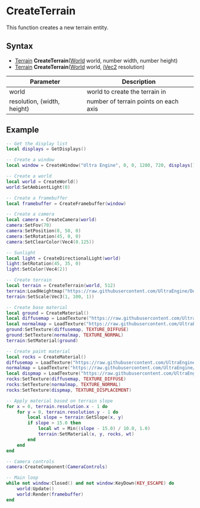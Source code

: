 # CreateTerrain

This function creates a new terrain entity.

## Syntax

- [Terrain](Terrain.md) **CreateTerrain**([World](World.md) world, number width, number height)
- [Terrain](Terrain.md) **CreateTerrain**([World](World.md) world, [iVec2](iVec2.md) resolution)

| Parameter | Description |
|---|---|
| world | world to create the terrain in |
| resolution, (width, height) | number of terrain points on each axis |

## Example

```lua
-- Get the display list
local displays = GetDisplays()

-- Create a window
local window = CreateWindow("Ultra Engine", 0, 0, 1280, 720, displays[1], WINDOW_CENTER + WINDOW_TITLEBAR)

-- Create a world
local world = CreateWorld()
world:SetAmbientLight(0)

-- Create a framebuffer
local framebuffer = CreateFramebuffer(window)

-- Create a camera
local camera = CreateCamera(world)
camera:SetFov(70)
camera:SetPosition(0, 50, 0)
camera:SetRotation(45, 0, 0)
camera:SetClearColor(Vec4(0.125))

-- Sunlight
local light = CreateDirectionalLight(world)
light:SetRotation(45, 35, 0)
light:SetColor(Vec4(2))

-- Create terrain
local terrain = CreateTerrain(world, 512)
terrain:LoadHeightmap("https://raw.githubusercontent.com/UltraEngine/Documentation/master/Assets/Terrain/512.r16")
terrain:SetScale(Vec3(1, 100, 1))

-- Create base material
local ground = CreateMaterial()
local diffusemap = LoadTexture("https://raw.githubusercontent.com/UltraEngine/Documentation/master/Assets/Materials/Ground/river_small_rocks_diff_4k.dds")
local normalmap = LoadTexture("https://raw.githubusercontent.com/UltraEngine/Documentation/master/Assets/Materials/Ground/river_small_rocks_nor_gl_4k.dds")
ground:SetTexture(diffusemap, TEXTURE_DIFFUSE)
ground:SetTexture(normalmap, TEXTURE_NORMAL)
terrain:SetMaterial(ground)

-- Create paint material
local rocks = CreateMaterial()
diffusemap = LoadTexture("https://raw.githubusercontent.com/UltraEngine/Documentation/master/Assets/Materials/Ground/Rocks_Dirt_Ground_2k.dds")
normalmap = LoadTexture("https://raw.githubusercontent.com/UltraEngine/Documentation/master/Assets/Materials/Ground/Rocks_Dirt_Ground_2k_dot3.dds")
local dispmap = LoadTexture("https://raw.githubusercontent.com/UltraEngine/Documentation/master/Assets/Materials/Ground/Rocks_Dirt_Ground_2k_disp.dds")
rocks:SetTexture(diffusemap, TEXTURE_DIFFUSE)
rocks:SetTexture(normalmap, TEXTURE_NORMAL)
rocks:SetTexture(dispmap, TEXTURE_DISPLACEMENT)

-- Apply material based on terrain slope
for x = 0, terrain.resolution.x - 1 do
    for y = 0, terrain.resolution.y - 1 do
        local slope = terrain:GetSlope(x, y)
        if slope > 15.0 then
            local wt = Min((slope - 15.0) / 10.0, 1.0)
            terrain:SetMaterial(x, y, rocks, wt)
        end
    end
end

-- Camera controls
camera:CreateComponent(CameraControls)

-- Main loop
while not window:Closed() and not window:KeyDown(KEY_ESCAPE) do
    world:Update()
    world:Render(framebuffer)
end
```
